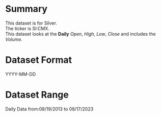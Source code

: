 # Summary

This dataset is for Silver.      
The ticker is SI:CMX.    
This dataset looks at the **Daily** _Open_, _High_, _Low_, _Close_ and includes the _Volume_.    


# Dataset Format  

YYYY-MM-DD    

# Dataset Range  

Daily Data from:08/19/2013 to 08/17/2023     
